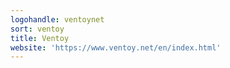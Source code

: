 ```yaml
---
logohandle: ventoynet
sort: ventoy
title: Ventoy
website: 'https://www.ventoy.net/en/index.html'
---
```

